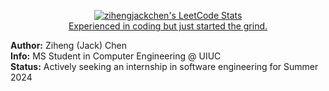 <p align="center">
  <a href="https://github.com/zihengjackchen">
    <img src="https://leetcode-stats.vercel.app/api?username=zihengjackchen&theme=Mist" alt="zihengjackchen's LeetCode Stats">
    <br>
    Experienced in coding but just started the grind.
  </a>
</p>

<p>
  <strong>Author:</strong> Ziheng (Jack) Chen
  <br>
  <strong>Info:</strong> MS Student in Computer Engineering @ UIUC
  <br>
  <strong>Status:</strong> Actively seeking an internship in software engineering for Summer 2024
</p>
